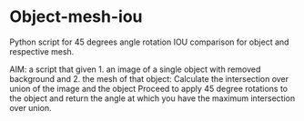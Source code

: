 # Object-mesh-iou
Python script for 45 degrees angle rotation IOU comparison for object and respective mesh.

AIM: a script that given 1. an image of a single object with removed background and 2. the mesh of that object:
Calculate the intersection over union of the image and the object
Proceed to apply 45 degree rotations to the object and return the angle at which you have the maximum intersection over union.
